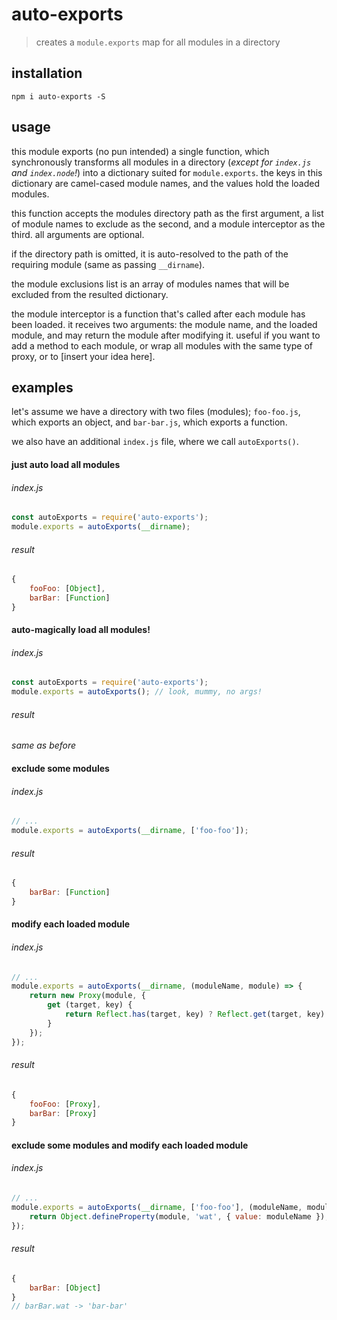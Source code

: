 # auto-exports

> creates a `module.exports` map for all modules in a directory


## installation

```shell
npm i auto-exports -S
```


## usage

this module exports (no pun intended) a single function, which 
synchronously transforms all modules in a directory (*except for 
`index.js` and `index.node`!*) into a dictionary suited for `module.exports`. 
the keys in this dictionary are camel-cased module names, and the values 
hold the loaded modules.

this function accepts the modules directory path as the first argument, 
a list of module names to exclude as the second, and a module interceptor 
as the third. all arguments are optional.

if the directory path is omitted, it is auto-resolved to the path of the 
requiring module (same as passing `__dirname`).

the module exclusions list is an array of modules names that will be 
excluded from the resulted dictionary.

the module interceptor is a function that's called after each module has 
been loaded. it receives two arguments: the module name, and the loaded 
module, and may return the module after modifying it. useful if you want 
to add a method to each module, or wrap all modules with the same type 
of proxy, or to [insert your idea here].


## examples

let's assume we have a directory with two files (modules); `foo-foo.js`, 
which exports an object, and `bar-bar.js`, which exports a function.

we also have an additional `index.js` file, where we call `autoExports()`.


#### just auto load all modules

###### index.js

```javascript
const autoExports = require('auto-exports');
module.exports = autoExports(__dirname);
```

###### result

```javascript
{
    fooFoo: [Object],
    barBar: [Function]
}
```


#### auto-magically load all modules!

###### index.js

```javascript
const autoExports = require('auto-exports');
module.exports = autoExports(); // look, mummy, no args!
```

###### result

*same as before*


#### exclude some modules

###### index.js

```javascript
// ...
module.exports = autoExports(__dirname, ['foo-foo']);
```

###### result

```javascript
{
    barBar: [Function]
}
```


#### modify each loaded module

###### index.js

```javascript
// ...
module.exports = autoExports(__dirname, (moduleName, module) => {
    return new Proxy(module, {
        get (target, key) {
            return Reflect.has(target, key) ? Reflect.get(target, key) : `${moduleName}'s got no ${key}`;
        }
    });
});
```

###### result

```javascript
{
    fooFoo: [Proxy],
    barBar: [Proxy]
}
```


#### exclude some modules and modify each loaded module

###### index.js

```javascript
// ...
module.exports = autoExports(__dirname, ['foo-foo'], (moduleName, module) => {
    return Object.defineProperty(module, 'wat', { value: moduleName });
});
```

###### result

```javascript
{
    barBar: [Object]
}
// barBar.wat -> 'bar-bar'
```
